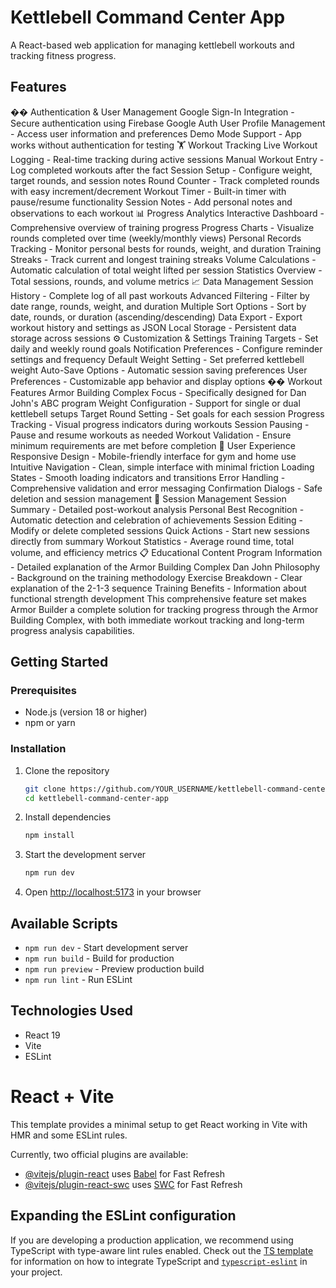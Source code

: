 # Kettlebell Command Center App

A React-based web application for managing kettlebell workouts and tracking fitness progress.

## Features

�� Authentication & User Management
Google Sign-In Integration - Secure authentication using Firebase Google Auth
User Profile Management - Access user information and preferences
Demo Mode Support - App works without authentication for testing
🏋️ Workout Tracking
Live Workout Logging - Real-time tracking during active sessions
Manual Workout Entry - Log completed workouts after the fact
Session Setup - Configure weight, target rounds, and session notes
Round Counter - Track completed rounds with easy increment/decrement
Workout Timer - Built-in timer with pause/resume functionality
Session Notes - Add personal notes and observations to each workout
📊 Progress Analytics
Interactive Dashboard - Comprehensive overview of training progress
Progress Charts - Visualize rounds completed over time (weekly/monthly views)
Personal Records Tracking - Monitor personal bests for rounds, weight, and duration
Training Streaks - Track current and longest training streaks
Volume Calculations - Automatic calculation of total weight lifted per session
Statistics Overview - Total sessions, rounds, and volume metrics
📈 Data Management
Session History - Complete log of all past workouts
Advanced Filtering - Filter by date range, rounds, weight, and duration
Multiple Sort Options - Sort by date, rounds, or duration (ascending/descending)
Data Export - Export workout history and settings as JSON
Local Storage - Persistent data storage across sessions
⚙️ Customization & Settings
Training Targets - Set daily and weekly round goals
Notification Preferences - Configure reminder settings and frequency
Default Weight Setting - Set preferred kettlebell weight
Auto-Save Options - Automatic session saving preferences
User Preferences - Customizable app behavior and display options
�� Workout Features
Armor Building Complex Focus - Specifically designed for Dan John's ABC program
Weight Configuration - Support for single or dual kettlebell setups
Target Round Setting - Set goals for each session
Progress Tracking - Visual progress indicators during workouts
Session Pausing - Pause and resume workouts as needed
Workout Validation - Ensure minimum requirements are met before completion
📱 User Experience
Responsive Design - Mobile-friendly interface for gym and home use
Intuitive Navigation - Clean, simple interface with minimal friction
Loading States - Smooth loading indicators and transitions
Error Handling - Comprehensive validation and error messaging
Confirmation Dialogs - Safe deletion and session management
🔄 Session Management
Session Summary - Detailed post-workout analysis
Personal Best Recognition - Automatic detection and celebration of achievements
Session Editing - Modify or delete completed sessions
Quick Actions - Start new sessions directly from summary
Workout Statistics - Average round time, total volume, and efficiency metrics
📋 Educational Content
Program Information - Detailed explanation of the Armor Building Complex
Dan John Philosophy - Background on the training methodology
Exercise Breakdown - Clear explanation of the 2-1-3 sequence
Training Benefits - Information about functional strength development
This comprehensive feature set makes Armor Builder a complete solution for tracking progress through the Armor Building Complex, with both immediate workout tracking and long-term progress analysis capabilities.

## Getting Started

### Prerequisites
- Node.js (version 18 or higher)
- npm or yarn

### Installation
1. Clone the repository
   ```bash
   git clone https://github.com/YOUR_USERNAME/kettlebell-command-center-app.git
   cd kettlebell-command-center-app
   ```

2. Install dependencies
   ```bash
   npm install
   ```

3. Start the development server
   ```bash
   npm run dev
   ```

4. Open [http://localhost:5173](http://localhost:5173) in your browser

## Available Scripts
- `npm run dev` - Start development server
- `npm run build` - Build for production
- `npm run preview` - Preview production build
- `npm run lint` - Run ESLint

## Technologies Used
- React 19
- Vite
- ESLint




# React + Vite

This template provides a minimal setup to get React working in Vite with HMR and some ESLint rules.

Currently, two official plugins are available:

- [@vitejs/plugin-react](https://github.com/vitejs/vite-plugin-react/blob/main/packages/plugin-react) uses [Babel](https://babeljs.io/) for Fast Refresh
- [@vitejs/plugin-react-swc](https://github.com/vitejs/vite-plugin-react/blob/main/packages/plugin-react-swc) uses [SWC](https://swc.rs/) for Fast Refresh

## Expanding the ESLint configuration

If you are developing a production application, we recommend using TypeScript with type-aware lint rules enabled. Check out the [TS template](https://github.com/vitejs/vite/tree/main/packages/create-vite/template-react-ts) for information on how to integrate TypeScript and [`typescript-eslint`](https://typescript-eslint.io) in your project.
